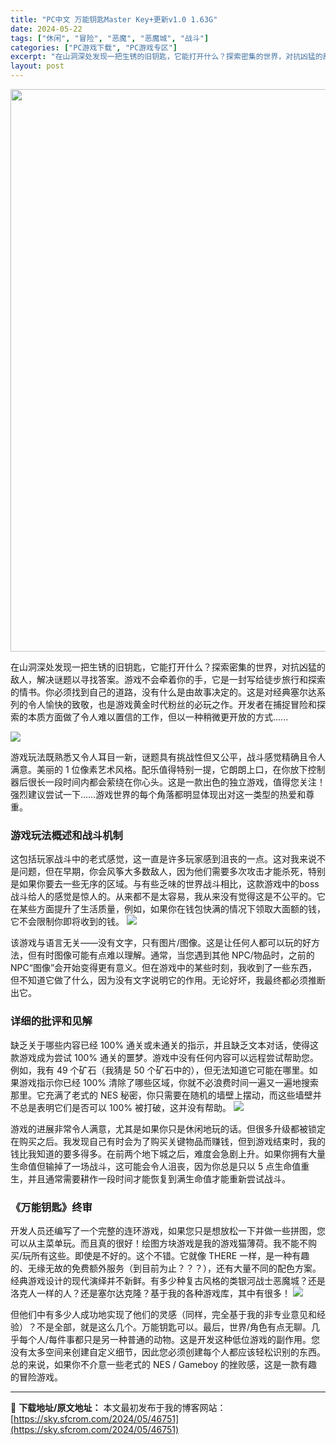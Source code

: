 ```yaml
---
title: "PC中文 万能钥匙Master Key+更新v1.0 1.63G"
date: 2024-05-22
tags: ["休闲", "冒险", "恶魔", "恶魔城", "战斗"]
categories: ["PC游戏下载", "PC游戏专区"]
excerpt: "在山洞深处发现一把生锈的旧钥匙，它能打开什么？探索密集的世界，对抗凶猛的敌人，解决谜题以寻找答案。游戏不会牵着你的手，它是一封写给徒步旅行和探索的情书。你必须找到自己的道路，没有什么是由故事决定的。这是对经典塞尔达系列的令人愉快的致敬，也是游戏黄金时代粉丝的必玩之作。开发者在捕捉冒险和探索的本质方面&hellip;"
layout: post
---
```


<img class="aligncenter size-full wp-image-46752" src="https://sky.sfcrom.com/wp-content/uploads/2024/05/2024052200334865.webp" alt="" width="600" height="900" />

在山洞深处发现一把生锈的旧钥匙，它能打开什么？探索密集的世界，对抗凶猛的敌人，解决谜题以寻找答案。游戏不会牵着你的手，它是一封写给徒步旅行和探索的情书。你必须找到自己的道路，没有什么是由故事决定的。这是对经典塞尔达系列的令人愉快的致敬，也是游戏黄金时代粉丝的必玩之作。开发者在捕捉冒险和探索的本质方面做了令人难以置信的工作，但以一种稍微更开放的方式......

<img src="https://sky.sfcrom.com/wp-content/uploads/2024/05/20240522083632-98778.jpeg" />

游戏玩法既熟悉又令人耳目一新，谜题具有挑战性但又公平，战斗感觉精确且令人满意。美丽的 1 位像素艺术风格。配乐值得特别一提，它朗朗上口，在你放下控制器后很长一段时间内都会萦绕在你心头。这是一款出色的独立游戏，值得您关注！强烈建议尝试一下……游戏世界的每个角落都明显体现出对这一类型的热爱和尊重。
<h3>游戏玩法概述和战斗机制</h3>
这包括玩家战斗中的老式感觉，这一直是许多玩家感到沮丧的一点。这对我来说不是问题，但在早期，你会风筝大多数敌人，因为他们需要多次攻击才能杀死，特别是如果你要去一些无序的区域。与有些乏味的世界战斗相比，这款游戏中的boss战斗给人的感觉是惊人的。从来都不是太容易，我从来没有觉得这是不公平的。它在某些方面提升了生活质量，例如，如果你在钱包快满的情况下领取大面额的钱，它不会限制你即将收到的钱。

<img src="https://sky.sfcrom.com/wp-content/uploads/2024/05/20240522083636-ba009.jpeg" />

该游戏与语言无关——没有文字，只有图片/图像。这是让任何人都可以玩的好方法，但有时图像可能有点难以理解。通常，当您遇到其他 NPC/物品时，之前的 NPC“图像”会开始变得更有意义。但在游戏中的某些时刻，我收到了一些东西，但不知道它做了什么，因为没有文字说明它的作用。无论好坏，我最终都必须推断出它。
<h3>详细的批评和见解</h3>
缺乏关于哪些内容已经 100% 通关或未通关的指示，并且缺乏文本对话，使得这款游戏成为尝试 100% 通关的噩梦。游戏中没有任何内容可以远程尝试帮助您。例如，我有 49 个矿石（我猜是 50 个矿石中的），但无法知道它可能在哪里。如果游戏指示你已经 100% 清除了哪些区域，你就不必浪费时间一遍又一遍地搜索那里。它充满了老式的 NES 秘密，你只需要在随机的墙壁上摆动，而这些墙壁并不总是表明它们是否可以 100% 被打破，这并没有帮助。

<img src="https://sky.sfcrom.com/wp-content/uploads/2024/05/20240522083638-d1bec.jpeg" />

游戏的进展非常令人满意，尤其是如果你只是休闲地玩的话。但很多升级都被锁定在购买之后。我发现自己有时会为了购买关键物品而赚钱，但到游戏结束时，我的钱比我知道的要多得多。在前两个地下城之后，难度会急剧上升。如果你拥有大量生命值但输掉了一场战斗，这可能会令人沮丧，因为你总是只以 5 点生命值重生，并且通常需要耕作一段时间才能恢复到满生命值才能重新尝试战斗。
<h3>《万能钥匙》终审</h3>
开发人员还编写了一个完整的连环游戏，如果您只是想放松一下并做一些拼图，您可以从主菜单玩。而且真的很好！绘图方块游戏是我的游戏猫薄荷。我不能不购买/玩所有这些。即使是不好的。这个不错。它就像 THERE 一样，是一种有趣的、无缘无故的免费额外服务（到目前为止？？？），还有大量不同的配色方案。经典游戏设计的现代演绎并不新鲜。有多少种复古风格的类银河战士恶魔城？还是洛克人一样的人？还是塞尔达克隆？基于我的各种游戏库，其中有很多！

<img src="https://sky.sfcrom.com/wp-content/uploads/2024/05/20240522083641-ebee9.jpeg" />

但他们中有多少人成功地实现了他们的灵感（同样，完全基于我的非专业意见和经验）？不是全部，就是这么几个。万能钥匙可以。最后，世界/角色有点无聊。几乎每个人/每件事都只是另一种普通的动物。这是开发这种低位游戏的副作用。您没有太多空间来创建自定义细节，因此您必须创建每个人都应该轻松识别的东西。总的来说，如果你不介意一些老式的 NES / Gameboy 的挫败感，这是一款有趣的冒险游戏。

---
📖 **下载地址/原文地址：** 本文最初发布于我的博客网站：[https://sky.sfcrom.com/2024/05/46751](https://sky.sfcrom.com/2024/05/46751)
